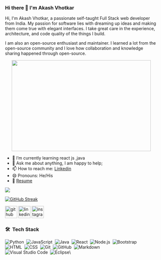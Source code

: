 ### Hi there 👋 I'm Akash Vhotkar


Hi, I'm Akash Vhotkar, a passionate self-taught Full Stack web developer  from India. My passion for software lies with dreaming up ideas and making them come true with elegant interfaces. I take great care in the experience, architecture, and code quality of the things I build.


I am also an open-source enthusiast and maintainer. I learned a lot from the open-source community and I love how collaboration and knowledge sharing happened through open-source.


<p align="center">
  <img width="460" height="300" src="https://github.com/abhisheknaiidu/abhisheknaiidu/raw/master/code.gif?raw=true">
</p>

- 🌱 I’m currently learning react js ,java
- 💬 Ask me about  anything, I am happy to help;
- 📫 How to reach me: [Linkedin](https://www.linkedin.com/in/akash-vhotkar-b16b62195)
- 😄 Pronouns: He/His
- 📝 [Resume](https://drive.google.com/file/d/1qlaCgsDL_noat67-u90MZl9dZhpioxky/view?usp=sharing)



<img src= "https://github-readme-stats.vercel.app/api?username=akash-vhotkar&&show_icons=true&title_color=ffffff&icon_color=bb2acf&text_color=daf7dc&bg_color=151515" />

[![GitHub Streak](http://github-readme-streak-stats.herokuapp.com?user=akash-vhotkar&theme=dark)](https://git.io/streak-stats)




[<img src='https://cdn.jsdelivr.net/npm/simple-icons@3.0.1/icons/github.svg' alt='github' height='40'>](https://github.com/akash-vhotkar)  [<img src='https://cdn.jsdelivr.net/npm/simple-icons@3.0.1/icons/linkedin.svg' alt='linkedin' height='40'>](https://www.linkedin.com/in/https://www.linkedin.com/in/akash-vhotkar-b16b62195//)  [<img src='https://cdn.jsdelivr.net/npm/simple-icons@3.0.1/icons/instagram.svg' alt='instagram' height='40'>](https://www.instagram.com/akash_vhotkar/)  






### 🛠 &nbsp;Tech Stack

![Python](https://img.shields.io/badge/-Python-05122A?style=flat&logo=python)&nbsp;
![JavaScript](https://img.shields.io/badge/-JavaScript-05122A?style=flat&logo=javascript)&nbsp;
![Java](https://img.shields.io/badge/-Java-05122A?style=flat&logo=Java&logoColor=FFA518)&nbsp;
![React](https://img.shields.io/badge/-React-05122A?style=flat&logo=react)&nbsp;
![Node.js](https://img.shields.io/badge/-Node.js-05122A?style=flat&logo=node.js)&nbsp;
![Bootstrap](https://img.shields.io/badge/-Bootstrap-05122A?style=flat&logo=bootstrap&logoColor=563D7C)\
![HTML](https://img.shields.io/badge/-HTML-05122A?style=flat&logo=HTML5)&nbsp;
![CSS](https://img.shields.io/badge/-CSS-05122A?style=flat&logo=CSS3&logoColor=1572B6)&nbsp;
![Git](https://img.shields.io/badge/-Git-05122A?style=flat&logo=git)&nbsp;
![GitHub](https://img.shields.io/badge/-GitHub-05122A?style=flat&logo=github)&nbsp;
![Markdown](https://img.shields.io/badge/-Markdown-05122A?style=flat&logo=markdown)\
![Visual Studio Code](https://img.shields.io/badge/-Visual%20Studio%20Code-05122A?style=flat&logo=visual-studio-code&logoColor=007ACC)&nbsp;
![Eclipse](https://img.shields.io/badge/-Eclipse-05122A?style=flat&logo=eclipse-ide&logoColor=2C2255)\

